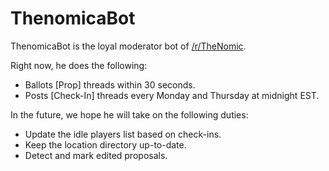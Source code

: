 ThenomicaBot
============

ThenomicaBot is the loyal moderator bot of [/r/TheNomic](http://www.reddit.com/r/TheNomic).

Right now, he does the following:

* Ballots [Prop] threads within 30 seconds.
* Posts [Check-In] threads every Monday and Thursday at midnight EST.

In the future, we hope he will take on the following duties:

* Update the idle players list based on check-ins.
* Keep the location directory up-to-date.
* Detect and mark edited proposals.
